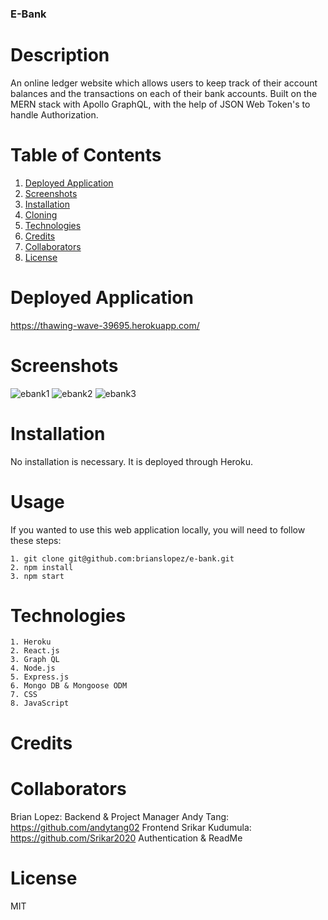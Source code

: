 ### E-Bank

# Description 

An online ledger website which allows users to keep track of their account balances and the transactions on each of their bank accounts. Built on the MERN stack with Apollo GraphQL, with the help of JSON Web Token's to handle Authorization.

# Table of Contents 

1. [Deployed Application](#DeployedApplication)
2. [Screenshots](#Screenshots)
3. [Installation](#Installation)
4. [Cloning](#Usage)
5. [Technologies](#Technologies)
6. [Credits](#Credits)
7. [Collaborators](#Collaborators)
8. [License](#License)


# Deployed Application

https://thawing-wave-39695.herokuapp.com/

# Screenshots

![ebank1](https://user-images.githubusercontent.com/61364418/105698023-2b668880-5eba-11eb-883c-9444d17920ba.JPG)
![ebank2](https://user-images.githubusercontent.com/61364418/105698026-2c97b580-5eba-11eb-8253-95fc6732a79c.JPG)
![ebank3](https://user-images.githubusercontent.com/61364418/105698028-2dc8e280-5eba-11eb-9cad-70217ae18f2f.JPG)

# Installation
 
No installation is necessary. It is deployed through Heroku. 

# Usage

If you wanted to use this web application locally, you will need to follow these steps: 

	1. git clone git@github.com:brianslopez/e-bank.git
	2. npm install
	3. npm start

# Technologies

	1. Heroku 
	2. React.js
	3. Graph QL
	4. Node.js
	5. Express.js
	6. Mongo DB & Mongoose ODM
	7. CSS
	8. JavaScript

# Credits 

# Collaborators 
 			
Brian Lopez: Backend & Project Manager 
Andy Tang: https://github.com/andytang02	Frontend 
Srikar Kudumula: https://github.com/Srikar2020   Authentication & ReadMe

# License

MIT

